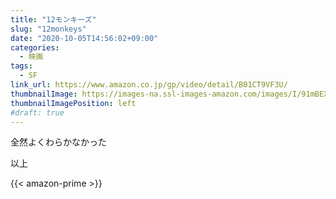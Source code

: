 ```yaml
---
title: "12モンキーズ"
slug: "12monkeys"
date: "2020-10-05T14:56:02+09:00"
categories:
  - 映画
tags:
  - SF
link_url: https://www.amazon.co.jp/gp/video/detail/B01CT9VF3U/
thumbnailImage: https://images-na.ssl-images-amazon.com/images/I/91mBEXjM6dL._SX300_.jpg
thumbnailImagePosition: left
#draft: true
---
```

全然よくわらかなかった
<!--more-->
以上

{{< amazon-prime >}}
